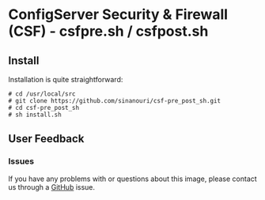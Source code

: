 # ConfigServer Security & Firewall (CSF) - csfpre.sh / csfpost.sh

## Install
Installation is quite straightforward:

```
# cd /usr/local/src
# git clone https://github.com/sinanouri/csf-pre_post_sh.git
# cd csf-pre_post_sh
# sh install.sh
```

## User Feedback
### Issues

If you have any problems with or questions about this image, please contact us through a [GitHub](https://github.com/juliengk/csf-pre_post_sh/issues) issue.
